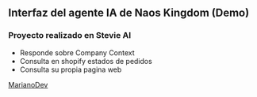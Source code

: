 ## Interfaz del agente IA de Naos Kingdom (Demo)
### Proyecto realizado en Stevie AI 

- Responde sobre Company Context
- Consulta en shopify estados de pedidos
- Consulta su propia pagina web

[MarianoDev](https://www.linkedin.com/in/mariano-garmendia-dev/)

